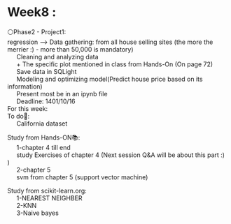 # Week8 :
⚪️Phase2 - Project1:<br>
	regression —> Data gathering: from all house selling sites (the more the merrier :) - more than 50,000 is mandatory)<br>
&emsp;&ensp;Cleaning and analyzing data<br>
&emsp;&ensp;+ The specific plot mentioned in class from Hands-On (On page 72)<br>
&emsp;&ensp;Save data in SQLight<br>
&emsp;&ensp;Modeling and optimizing model(Predict house price based on its information)<br>
&emsp;&ensp;Present most be in an ipynb file<br>
&emsp;&ensp;Deadline: 1401/10/16<br>
For this week:<br>
To do📝:<br>
&emsp;&ensp;California dataset<br>

Study from Hands-ON📚:<br>
&emsp;&ensp;1-chapter 4 till end<br>
&emsp;&ensp;study Exercises of chapter 4 (Next session Q&A will be about this part :) )<br>
&emsp;&ensp;2-chapter 5<br>
&emsp;&ensp;svm from chapter 5 (support vector machine)<br>

Study from scikit-learn.org:<br>
&emsp;&ensp;1-NEAREST NEIGHBER<br>
&emsp;&ensp;2-KNN<br>
&emsp;&ensp;3-Naive bayes<br>
